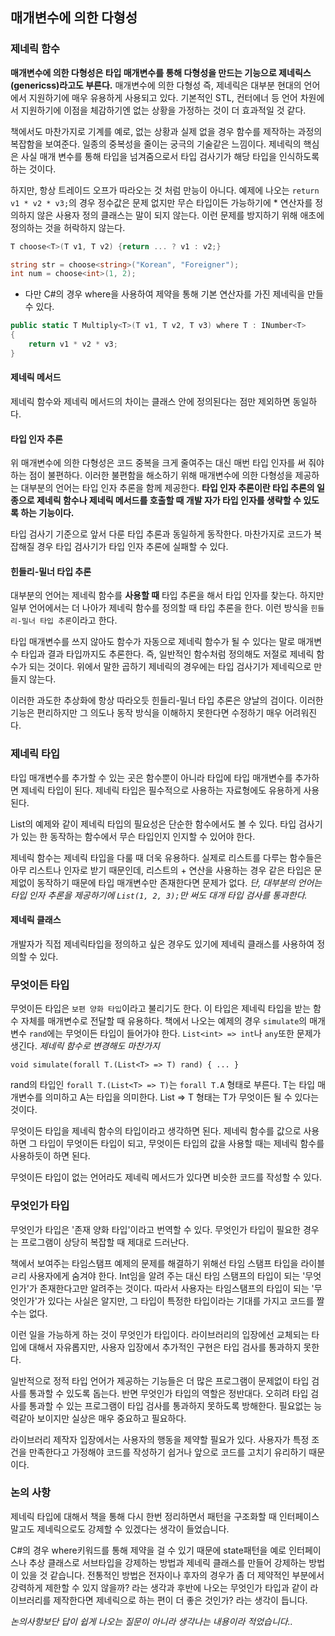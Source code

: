 ## 매개변수에 의한 다형성

### 제네릭 함수

**매개변수에 의한 다형성은 타입 매개변수를 통해 다형성을 만드는 기능으로 제네릭스(genericss)라고도 부른다.** 매개변수에 의한 다형성 즉, 제네릭은 대부분 현대의 언어에서 지원하기에 매우 유용하게 사용되고 있다. 기본적인 STL, 컨터에너 등 언어 차원에서 지원하기에 이점을 체감하기엔 없는 상황을 가정하는 것이 더 효과적일 것 같다.

책에서도 마찬가지로 기계를 예로, 없는 상황과 실제 없을 경우 함수를 제작하는 과정의 복잡함을 보여준다. 일종의 중복성을 줄이는 궁극의 기술같은 느낌이다. 제네릭의 핵심은 사실 매개 변수를 통해 타입을 넘겨줌으로서 타입 검사기가 해당 타입을 인식하도록 하는 것이다.

하지만, 항상 트레이드 오프가 따라오는 것 처럼 만능이 아니다. 예제에 나오는 `return v1 * v2 * v3;`의 경우 정수값은 문제 없지만 무슨 타입이든 가능하기에 * 연산자를 정의하지 않은 사용자 정의 클래스는 말이 되지 않는다. 이런 문제를 방지하기 위해 애초에 정의하는 것을 허락하지 않는다.

```cs
T choose<T>(T v1, T v2) {return ... ? v1 : v2;}

string str = choose<string>("Korean", "Foreigner");
int num = choose<int>(1, 2);
```

- 다만 C#의 경우 where을 사용하여 제약을 통해 기본 연산자를 가진 제네릭을 만들 수 있다.

```cs
public static T Multiply<T>(T v1, T v2, T v3) where T : INumber<T>
{
    return v1 * v2 * v3;
}
```

#### 제네릭 메서드

제네릭 함수와 제네릭 메서드의 차이는 클래스 안에 정의된다는 점만 제외하면 동일하다.

#### 타입 인자 추론

위 매개변수에 의한 다형성은 코드 중복을 크게 줄여주는 대신 매번 타입 인자를 써 줘야 하는 점이 불편하다. 이러한 불편함을 해소하기 위해 매개변수에 의한 다형성을 제공하는 대부분의 언어는 타입 인자 추론을 함께 제공한다. **타입 인자 추론이란 타입 추론의 일종으로 제네릭 함수나 제네릭 메서드를 호출할 때 개발 자가 타입 인자를 생략할 수 있도록 하는 기능이다.**

타입 검사기 기준으로 앞서 다룬 타입 추론과 동일하게 동작한다. 마찬가지로 코드가 복잡해질 경우 타입 검사기가 타입 인자 추론에 실패할 수 있다.

#### 힌들리-밀너 타입 추론

대부분의 언어는 제네릭 함수를 **사용할 때** 타입 추론을 해서 타입 인자를 찾는다. 하지만 일부 언어에서는 더 나아가 제네릭 함수를 정의할 때 타입 추론을 한다. 이런 방식을 `힌들리-밀너 타입 추론`이라고 한다.

타입 매개변수를 쓰지 않아도 함수가 자동으로 제네릭 함수가 될 수 있다는 말로 매개변수 타입과 결과 타입까지도 추론한다. 즉, 일반적인 함수처럼 정의해도 저절로 제네릭 함수가 되는 것이다. 위에서 말한 곱하기 제네릭의 경우에는 타입 검사기가 제네릭으로 만들지 않는다.

이러한 과도한 추상화에 항상 따라오듯 힌들리-밀너 타입 추론은 양날의 검이다. 이러한 기능은 편리하지만 그 의도나 동작 방식을 이해하지 못한다면 수정하기 매우 어려워진다.

### 제네릭 타입

타입 매개변수를 추가할 수 있는 곳은 함수뿐이 아니라 타입에 타입 매개변수를 추가하면 제네릭 타입이 된다. 제네릭 타입은 필수적으로 사용하는 자료형에도 유용하게 사용된다.

List의 예제와 같이 제네릭 타입의 필요성은 단순한 함수에서도 볼 수 있다. 타입 검사기가 있는 한 동작하는 함수에서 무슨 타입인지 인지할 수 있어야 한다.

제네릭 함수는 제네릭 타입을 다룰 때 더욱 유용하다. 실제로 리스트를 다루는 함수들은 아무 리스트나 인자로 받기 때문인데, 리스트의 + 연산을 사용하는 경우 같은 타입은 문제없이 동작하기 때문에 타입 매개변수만 존재한다면 문제가 없다. *단, 대부분의 언어는 타입 인자 추론을 제공하기에 `List(1, 2, 3);`만 써도 대개 타입 검사를 통과한다.*

#### 제네릭 클래스

개발자가 직접 제네릭타입을 정의하고 싶은 경우도 있기에 제네릭 클래스를 사용하여 정의할 수 있다.

### 무엇이든 타입

무엇이든 타입은 `보편 양화 타입`이라고 불리기도 한다. 이 타입은 제네릭 타입을 받는 함수 자체를 매개변수로 전달할 때 유용하다. 책에서 나오는 예제의 경우 `simulate`의 매개변수 `rand`에는 무엇이든 타입이 들어가야 한다. `List<int> => int`나 `any`또한 문제가 생긴다. *제네릭 함수로 변경해도 마찬가지*

```
void simulate(forall T.(List<T> => T) rand) { ... }
```

rand의 타입인 `forall T.(List<T> => T)`는 `forall T.A` 형태로 부른다. T는 타입 매개변수를 의미하고 A는 타입을 의미한다. List<T> => T 형태는 T가 무엇이든 될 수 있다는 것이다.

무엇이든 타입을 제네릭 함수의 타입이라고 생각하면 된다. 제네릭 함수를 값으로 사용하면 그 타입이 무엇이든 타입이 되고, 무엇이든 타입의 값을 사용할 때는 제네릭 함수를 사용하듯이 하면 된다.

무엇이든 타입이 없는 언어라도 제네릭 메서드가 있다면 비슷한 코드를 작성할 수 있다.

### 무엇인가 타입

무엇인가 타입은 '존재 양화 타입'이라고 번역할 수 있다. 무엇인가 타입이 필요한 경우는 프로그램이 상당히 복잡할 때 제대로 드러난다.

책에서 보여주는 타임스탬프 예제의 문제를 해결하기 위해선 타임 스탬프 타입을 라이블ㄹ리 사용자에게 숨겨야 한다. Int임을 알려 주는 대신 타임 스탬프의 타입이 되는 '무엇인가'가 존재한다고만 알려주는 것이다. 따라서 사용자는 타임스탬프의 타입이 되는 '무엇인가'가 있다는 사실은 알지만, 그 타입이 특정한 타입이라는 기대를 가지고 코드를 짤 수는 없다.

이런 일을 가능하게 하는 것이 무엇인가 타입이다. 라이브러리의 입장에선 교체되는 타입에 대해서 자유롭지만, 사용자 입장에서 추가적인 구현은 타입 검사를 통과하지 못한다.

일반적으로 정적 타입 언어가 제공하는 기능들은 더 많은 프로그램이 문제없이 타입 검사를 통과할 수 있도록 돕는다. 반면 무엇인가 타입의 역할은 정반대다. 오히려 타입 검사를 통과할 수 있는 프로그램이 타입 검사를 통과하지 못하도록 방해한다. 필요없는 능력같아 보이지만 실상은 매우 중요하고 필요하다.

라이브러리 제작자 입장에서는 사용자의 행동을 제약할 필요가 있다. 사용자가 특정 조건을 만족한다고 가정해야 코드를 작성하기 쉽거나 앞으로 코드를 고치기 유리하기 때문이다.

### 논의 사항

제네릭 타입에 대해서 책을 통해 다시 한번 정리하면서 패턴을 구조화할 때 인터페이스 말고도 제네릭으로도 강제할 수 있겠다는 생각이 들었습니다.

C#의 경우 where키워드를 통해 제약을 걸 수 있기 때문에 state패턴을 예로 인터페이스나 추상 클래스로 서브타입을 강제하는 방법과 제네릭 클래스를 만들어 강제하는 방법이 있을 것 같습니다. 전통적인 방법은 전자이나 후자의 경우가 좀 더 제약적인 부분에서 강력하게 제한할 수 있지 않을까? 라는 생각과 후반에 나오는 무엇인가 타입과 같이 라이브러리를 제작한다면 제네릭으로 하는 편이 더 좋은 것인가? 라는 생각이 듭니다.

*논의사항보단 답이 쉽게 나오는 질문이 아니라 생각나는 내용이라 적었습니다..*